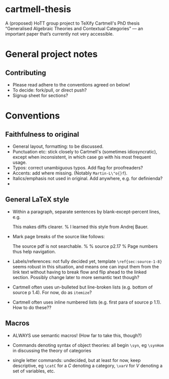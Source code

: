 cartmell-thesis
===============

A (proposed) HoTT group project to TeXify Cartmell's PhD thesis “Generalised Algebraic Theories and Contextual Categories” — an important paper that’s currently not very accessible.

# General project notes

## Contributing 

- Please read adhere to the conventions agreed on below!
- To decide: fork/pull, or direct push?
- Signup sheet for sections?

# Conventions

## Faithfulness to original

- General layout, formatting: to be discussed.
- Punctuation etc: stick closely to Cartmell's (sometimes idiosyncratic), except when inconsistent, in which case go with his most frequent usage.
- Typos: correct unambiguous typos.  Add flag for proofreaders?
- Accents: add where missing. (Notably `Martin-L\"o{}f`).
- Italics/emphasis not used in original.  Add anywhere, e.g. for definienda?
- 

## General LaTeX style

- Within a paragraph, separate sentences by blank-except-percent lines, e.g.

    This makes diffs clearer.
    %
    I learned this style from Andrej Bauer.

- Mark page breaks of the source like follows:

    The source pdf is not searchable.
    %
    % source p2.17
    %
    Page numbers thus help navigation.

- Labels/references: not fully decided yet, template `\ref{sec:source-1-8}` seems robust in this situation, and means one can input them from the link text without having to break flow and flip ahead to the linked section.  Possibly change later to more semantic text though?

- Cartmell often uses un-bulleted but line-broken lists (e.g. bottom of source p 1.4).  For now, do as `itemize`?

- Cartmell often uses inline numbered lists (e.g. first para of source p 1.1).  How to do these??

## Macros

- ALWAYS use semantic macros!  (How far to take this, though?)

- Commands denoting syntax of object theories: all begin `\syn`, eg `\synHom` in discussing the theory of categories

- single letter commands: undecided, but at least for now, keep descriptive, eg `\catC` for a *C* denoting a category, `\varV` for *V* denoting a set of variables, etc.

 
